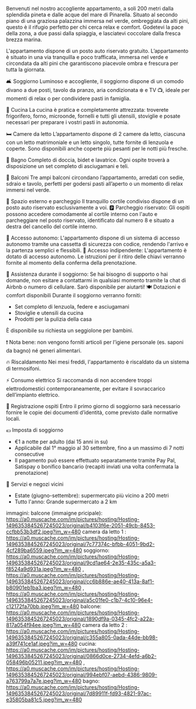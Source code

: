 Benvenuti nel nostro accogliente appartamento, a soli 200 metri dalla splendida pineta e dalle acque del mare di Pinarella.
Situato al secondo piano di una graziosa palazzina immersa nel verde, ombreggiata da alti pini, questo è il rifugio perfetto per chi cerca relax e comfort. Godetevi la pace della zona, a due passi dalla spiaggia, e lasciatevi coccolare dalla fresca brezza marina.

L'appartamento dispone di un posto auto riservato gratuito.
L’appartamento è situato in una via tranquilla e poco trafficata, immersa nel verde e circondata da alti pini che garantiscono piacevole ombra e frescura per tutta la giornata.

🛋️ Soggiorno
Luminoso e accogliente, il soggiorno dispone di un comodo divano a due posti, tavolo da pranzo, aria condizionata ❄️ e TV 📺, ideale per momenti di relax o per condividere pasti in famiglia.

🍳 Cucina
La cucina è pratica e completamente attrezzata: troverete frigorifero, forno, microonde, fornelli e tutti gli utensili, stoviglie e posate necessari per preparare i vostri pasti in autonomia.

🛏️ Camere da letto
L’appartamento dispone di 2 camere da letto, ciascuna con un letto matrimoniale e un letto singolo, tutte fornite di lenzuola e coperte. Sono disponibili anche coperte più pesanti per le notti più fresche.

🚿 Bagno
Completo di doccia, bidet e lavatrice. Ogni ospite troverà a disposizione un set completo di asciugamani e teli.

🌅 Balconi
Tre ampi balconi circondano l’appartamento, arredati con sedie, sdraio e tavolo, perfetti per godersi pasti all’aperto o un momento di relax immersi nel verde.

🌳 Spazio esterno e parcheggio
Il tranquillo cortile condiviso dispone di un posto auto riservato esclusivamente a voi.
🅿️ Parcheggio riservato:
Gli ospiti possono accedere comodamente al cortile interno con l'auto e parcheggiare nel posto riservato, identificato dal numero 8 e situato a destra del cancello del cortile interno.

🔑 Accesso autonomo:
L'appartamento dispone di un sistema di accesso autonomo tramite una cassetta di sicurezza con codice, rendendo l'arrivo e la partenza semplici e flessibili.
🔐 Accesso indipendente:
L'appartamento è dotato di accesso autonomo. Le istruzioni per il ritiro delle chiavi verranno fornite al momento della conferma della prenotazione.

📳 Assistenza durante il soggiorno:
Se hai bisogno di supporto o hai domande, non esitare a contattarmi in qualsiasi momento tramite la chat di Airbnb o numero di cellulare. Sarò disponibile per aiutarti!
🍽️ Dotazioni e comfort disponibili
Durante il soggiorno verranno forniti:

- Set completo di lenzuola, federe e asciugamani
- Stoviglie e utensili da cucina
- Prodotti per la pulizia della casa

È disponibile su richiesta un seggiolone per bambini.

❗ Nota bene: non vengono forniti articoli per l’igiene personale (es. saponi da bagno) né generi alimentari.

🔥 Riscaldamento
Nei mesi freddi, l'appartamento è riscaldato da un sistema di termosifoni.

⚡ Consumo elettrico
Si raccomanda di non accendere troppi elettrodomestici contemporaneamente, per evitare il sovraccarico dell’impianto elettrico.

📝 Registrazione ospiti
Entro il primo giorno di soggiorno sarà necessario fornire le copie dei documenti d’identità, come previsto dalle normative locali.

💶 Imposta di soggiorno

- €1 a notte per adulto (dai 15 anni in su)
- Applicabile dal 1° maggio al 30 settembre, fino a un massimo di 7 notti consecutive
- Il pagamento può essere effettuato separatamente tramite Pay Pal, Satispay o bonifico bancario (recapiti inviati una volta confermata la prenotazione)

🛒 Servizi e negozi vicini

- Estate (giugno-settembre): supermercato più vicino a 200 metri
- Tutto l'anno: Grande supermercato a 2 km

immagini:
balcone (immaigne pricipale): https://a0.muscache.com/im/pictures/hosting/Hosting-1496353845267245023/original/b4103f6e-2051-49cb-8453-ccfbb53b3df2.jpeg?im_w=480
camera da letto 1 : https://a0.muscache.com/im/pictures/hosting/Hosting-1496353845267245023/original/7c77374c-bfbb-4051-9bd2-4cf289ba6559.jpeg?im_w=480
soggiorno: https://a0.muscache.com/im/pictures/hosting/Hosting-1496353845267245023/original/9cd1ae64-2e35-435c-a5a3-f8524a9d931a.jpeg?im_w=480 , https://a0.muscache.com/im/pictures/hosting/Hosting-1496353845267245023/original/cc6b886e-ae40-413a-8af1-b80901eb1ba3.jpeg?im_w=480 , https://a0.muscache.com/im/pictures/hosting/Hosting-1496353845267245023/original/a5c01fe0-c1b7-4c10-96e4-c12172fa70bb.jpeg?im_w=480
balcone: https://a0.muscache.com/im/pictures/hosting/Hosting-1496353845267245023/original/1890df9a-0345-4fc2-a22a-817a054f94ee.jpeg?im_w=480
camera da letto 2 : https://a0.muscache.com/im/pictures/hosting/Hosting-1496353845267245023/original/c355a805-0ada-44de-bb98-a39f741ce1af.jpeg?im_w=480
cucina: https://a0.muscache.com/im/pictures/hosting/Hosting-1496353845267245023/original/0866d0ce-2734-4efd-a6b2-058496b05211.jpeg?im_w=480 , https://a0.muscache.com/im/pictures/hosting/Hosting-1496353845267245023/original/994ebf07-aebd-4386-9809-a763799a7a7e.jpeg?im_w=480
bagno: https://a0.muscache.com/im/pictures/hosting/Hosting-1496353845267245023/original/7d89911f-fd93-4821-97ac-e35805ba81c5.jpeg?im_w=480
